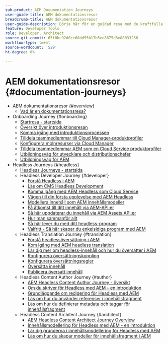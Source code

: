 ```yaml
---
sub-product: AEM Documentation Journeys
user-guide-title: AEM dokumentationsresor
breadcrumb-title: AEM dokumentationsresor
user-guide-description: Börja här för en guidad resa med de kraftfulla och flexibla headless-funktionerna i AEM, deras funktioner och hur du kan utnyttja dem i ditt projekt.
feature: Developer Tools
role: Developer, Architect
source-git-commit: 65f0bc92d0ce60dd55b17b5ee8875d8e88033266
workflow-type: tm+mt
source-wordcount: '529'
ht-degree: 0%

---
```



# AEM dokumentationsresor {#documentation-journeys}

<!--
Please note that all links to other guides need to be absolute references with leading protocol and domain since SCCM does not allow pages to be referenced with relative links in multiple ToCs.
-->

+ AEM dokumentationsresor {#overview}
   + [Vad är en dokumentationsresa?](home.md)
+ Onboarding Journey {#onboarding}
   + [Startresa - startsida](https://experienceleague.adobe.com/docs/experience-manager-cloud-service/journey-onboarding/home.html)
   + [Översikt över introduktionsresan](https://experienceleague.adobe.com/docs/experience-manager-cloud-service/journey-onboarding/onboarding/onboarding-journey-overview.html)
   + [Komma igång med introduktionsprocessen](https://experienceleague.adobe.com/docs/experience-manager-cloud-service/journey-onboarding/onboarding/get-started-onboarding-journey.html)
   + [Tilldela teammedlemmar till Cloud Manager-produktprofiler](https://experienceleague.adobe.com/docs/experience-manager-cloud-service/journey-onboarding/onboarding/assign-team-members-cloud-manager.html)
   + [Konfigurera molnresurser via Cloud Manager](https://experienceleague.adobe.com/docs/experience-manager-cloud-service/journey-onboarding/onboarding/setup-cloud-resources-via-cloud-manager.html)
   + [Tilldela teammedlemmar AEM som en Cloud Service produktprofiler](https://experienceleague.adobe.com/docs/experience-manager-cloud-service/journey-onboarding/onboarding/assign-team-members-aem-cloud-service.html)
   + [Utbildningsväg för utvecklare och distributionschefer](https://experienceleague.adobe.com/docs/experience-manager-cloud-service/journey-onboarding/onboarding/learning-path-developers-deploymentmanagers.html)
   + [Utbildningsväg för AEM](https://experienceleague.adobe.com/docs/experience-manager-cloud-service/journey-onboarding/onboarding/learning-path-aem-users.html)
+ Headless Journeys {#headless}
   + [Headless Journeys - startsida](https://experienceleague.adobe.com/docs/experience-manager-cloud-service/headless-journey/home.html)
   + Headless Developer Journey {#developer}
      + [Förstå Headless i AEM](https://experienceleague.adobe.com/docs/experience-manager-cloud-service/headless-journey/developer/overview.html)
      + [Läs om CMS Headless Development](https://experienceleague.adobe.com/docs/experience-manager-cloud-service/headless-journey/developer/learn-about.html)
      + [Komma igång med AEM Headless som Cloud Service](https://experienceleague.adobe.com/docs/experience-manager-cloud-service/headless-journey/developer/getting-started.html)
      + [Vägen till din första upplevelse med AEM Headless](https://experienceleague.adobe.com/docs/experience-manager-cloud-service/headless-journey/developer/path-to-first-experience.html)
      + [Modellera innehåll som AEM innehållsmodeller](https://experienceleague.adobe.com/docs/experience-manager-cloud-service/headless-journey/developer/model-your-content.html)
      + [Få åtkomst till ditt innehåll via AEM-API:er](https://experienceleague.adobe.com/docs/experience-manager-cloud-service/headless-journey/developer/access-your-content.html)
      + [Så här uppdaterar du innehåll via AEM Assets API:er](https://experienceleague.adobe.com/docs/experience-manager-cloud-service/headless-journey/developer/update-your-content.html)
      + [Hur man sammanför allt](https://experienceleague.adobe.com/docs/experience-manager-cloud-service/headless-journey/developer/put-it-all-together.html)
      + [Så här lever du med ditt headless-program](https://experienceleague.adobe.com/docs/experience-manager-cloud-service/headless-journey/developer/go-live.html)
      + [Valfritt - Så här skapar du enkelsidiga program med AEM](https://experienceleague.adobe.com/docs/experience-manager-cloud-service/headless-journey/developer/create-spa.html)
   + Headless Translation Journey {#translation}
      + [Förstå headlessöversättning i AEM](https://experienceleague.adobe.com/docs/experience-manager-cloud-service/headless-journey/translation/overview.html)
      + [Kom igång med AEM headless translation](https://experienceleague.adobe.com/docs/experience-manager-cloud-service/headless-journey/translation/getting-started.html)
      + [Lär dig mer om headless-innehåll och hur du översätter i AEM](https://experienceleague.adobe.com/docs/experience-manager-cloud-service/headless-journey/translation/learn-about.html)
      + [Konfigurera översättningskoppling](https://experienceleague.adobe.com/docs/experience-manager-cloud-service/headless-journey/translation/configure-connector.html)
      + [Konfigurera översättningsregler](https://experienceleague.adobe.com/docs/experience-manager-cloud-service/headless-journey/translation/translation-rules.html)
      + [Översätta innehåll](https://experienceleague.adobe.com/docs/experience-manager-cloud-service/headless-journey/translation/translate-content.html)
      + [Publicera översatt innehåll](https://experienceleague.adobe.com/docs/experience-manager-cloud-service/headless-journey/translation/publish-content.html)
   + Headless Content Author Journey {#author}
      + [AEM Headless Content Author Journey - översikt](https://experienceleague.adobe.com/docs/experience-manager-cloud-service/headless-journey/author/overview.md)
      + [Om du skriver för Headless med AEM - en introduktion](https://experienceleague.adobe.com/docs/experience-manager-cloud-service/headless-journey/author/introduction.md)
      + [Grundläggande om redigering för Headless med AEM](https://experienceleague.adobe.com/docs/experience-manager-cloud-service/headless-journey/author/basics.md)
      + [Läs om hur du använder referenser i innehållsfragment](https://experienceleague.adobe.com/docs/experience-manager-cloud-service/headless-journey/author/references.md)
      + [Läs om hur du definierar metadata och taggar för innehållsfragment](https://experienceleague.adobe.com/docs/experience-manager-cloud-service/headless-journey/author/metadata-tagging.md)
   + Headless Content Architect Journey {#architect}
      + [AEM Headless Content Architect Journey Overview](https://experienceleague.adobe.com/docs/experience-manager-cloud-service/headless-journey/architect/overview.md)
      + [Innehållsmodellering för Headless med AEM - en introduktion](https://experienceleague.adobe.com/docs/experience-manager-cloud-service/headless-journey/architect/introduction.md)
      + [Lär dig grunderna i innehållsmodellering för Headless med AEM](https://experienceleague.adobe.com/docs/experience-manager-cloud-service/headless-journey/architect/basics.md)
      + [Läs om hur du skapar modeller för innehållsfragment i AEM](https://experienceleague.adobe.com/docs/experience-manager-cloud-service/headless-journey/architect/model-structure.md)

